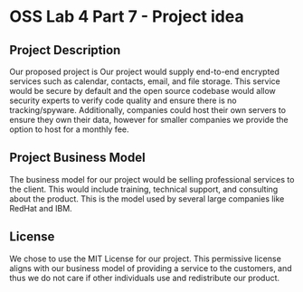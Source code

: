# OSS Lab 4 Part 7 - Project idea

## Project Description

Our proposed project is 
Our project would supply end-to-end encrypted services such as calendar, contacts, email, and file storage. This service would be secure by default and the open source codebase would allow security experts to verify code quality and ensure there is no tracking/spyware. Additionally, companies could host their own servers to ensure they own their data, however for smaller companies we provide the option to host for a monthly fee.

## Project Business Model

The business model for our project would be selling professional services to the client. This would include training, technical support, and consulting about the product. This is the model used by several large companies like RedHat and IBM.

## License

We chose to use the MIT License for our project. This permissive license aligns with our business model of providing a service to the customers, and thus we do not care if other individuals use and redistribute our product.
